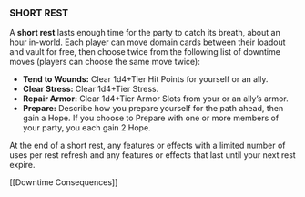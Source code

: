 ### SHORT REST
A **short rest** lasts enough time for the party to catch its breath, about an hour in-world. Each player can move domain cards between their loadout and vault for free, then choose twice from the following list of downtime moves (players can choose the same move twice):  

- **Tend to Wounds:** Clear 1d4+Tier Hit Points for yourself or an ally.  
- **Clear Stress:** Clear 1d4+Tier Stress.  
- **Repair Armor:** Clear 1d4+Tier Armor Slots from your or an ally’s armor.  
- **Prepare:** Describe how you prepare yourself for the path ahead, then gain a Hope. If you choose to Prepare with one or more members of your party, you each gain 2 Hope.  

At the end of a short rest, any features or effects with a limited number of uses per rest refresh and any features or effects that last until your next rest expire.  

[[Downtime Consequences]]